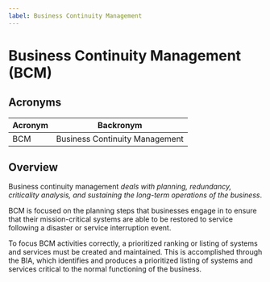 ```yaml
---
label: Business Continuity Management
---
```


# Business Continuity Management (BCM)

## Acronyms

| Acronym | Backronym |
| - | - |
| BCM | Business Continuity Management |

## Overview

Business continuity management *deals with planning, redundancy, criticality analysis, and sustaining the long-term operations of the business*.

BCM is focused on the planning steps that businesses engage in to ensure that their mission-critical systems are able to be restored to service following a disaster or service interruption event.

To focus BCM activities correctly, a prioritized ranking or listing of systems and services must be created and maintained. This is accomplished through the BIA, which identifies and produces a prioritized listing of systems and services critical to the normal functioning of the business.
